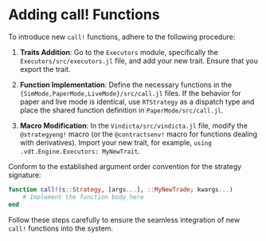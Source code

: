 # Adding call! Functions

To introduce new `call!` functions, adhere to the following procedure:

1. **Traits Addition**: Go to the `Executors` module, specifically the `Executors/src/executors.jl` file, and add your new trait. Ensure that you export the trait.

2. **Function Implementation**: Define the necessary functions in the `{SimMode,PaperMode,LiveMode}/src/call.jl` files. If the behavior for paper and live mode is identical, use `RTStrategy` as a dispatch type and place the shared function definition in `PaperMode/src/call.jl`.

3. **Macro Modification**: In the `Vindicta/src/vindicta.jl` file, modify the `@strategyeng!` macro (or the `@contractsenv!` macro for functions dealing with derivatives). Import your new trait, for example, `using .vdt.Engine.Executors: MyNewTrait`.

Conform to the established argument order convention for the strategy signature:

```julia
function call!(s::Strategy, [args...], ::MyNewTrade; kwargs...)
    # Implement the function body here
end
```

Follow these steps carefully to ensure the seamless integration of new `call!` functions into the system.